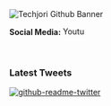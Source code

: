 <img src="./images/Techjori -Github - Banner.png" alt="Techjori Github Banner">


**Social Media:**
<a href="https://www.youtube.com/channel/UCCmmgvwrEJ1YUpGWZBk5xsA?sub_confirmation=1" ><img src="https://simpleicons.org/icons/youtube.svg" alt="Youtube Channel" width="40" height="15"/></a>

<br/>


### Latest Tweets

<p><a href="https://www.twitter.com/techjori"><img src="https://github-readme-twitter-gazf.vercel.app/api?id=techjori&amp;layout=wide" alt="github-readme-twitter"></a></p>


<!---
techjori/techjori is a ✨ special ✨ repository because its `README.md` (this file) appears on your GitHub profile.
You can click the Preview link to take a look at your changes.
--->
